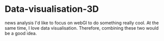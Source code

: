 # Data-visualisation-3D
news analysis
I'd like to focus on webGl to do something really cool. At the same time, I love data visualisation. Therefore, combining these two would be a good idea.
